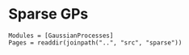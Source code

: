 # Sparse GPs

```@autodocs
Modules = [GaussianProcesses]
Pages = readdir(joinpath("..", "src", "sparse"))
```
